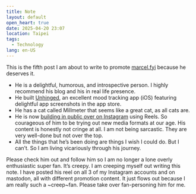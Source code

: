 ```yaml
---
title: Note
layout: default
open_heart: true
date: 2025-04-20 23:07
location: Taipei
tags: 
  - Technology
lang: en-US
---
```


This is the fifth post I am about to write to promote [marcel.fyi](https://marcel.fyi) because he deserves it. 

- He is a delightful, humorous, and introspective person. I highly recommend his blog and his in real life presence.
- He built [Unhinged](https://apps.apple.com/tw/app/mood-tracker-unhinged/id6501954555), an excellent mood tracking app (iOS) featuring delightful app screenshots in the app store.
- He has a cat called Millmeter that seems like a great cat, as all cats are.
- He is now [building in public over on Instagram](https://www.instagram.com/tiptopsoftware) using Reels. So courageous of him to be trying out new media formats at our age. His content is honestly not cringe at all. I am not being sarcastic. They are very well-done but not over the top.
- All the things that he’s been doing are things I wish I could do. But I can’t. So I am living vicariously through his journey. 

Please check him out and follow him so I am no longer a lone overly enthusiastic super fan. It’s creepy. I am creeping myself out writing this note. I have posted his reel on all 3 of my Instagram accounts and on mastodon, all with different promotion content. It just flows out because I am really such a ~creep~fan. Please take over fan-personing him for me.

